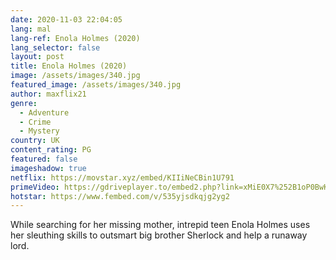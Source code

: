 ```yaml
---
date: 2020-11-03 22:04:05
lang: mal
lang-ref: Enola Holmes (2020)
lang_selector: false
layout: post
title: Enola Holmes (2020)
image: /assets/images/340.jpg
featured_image: /assets/images/340.jpg
author: maxflix21
genre:
  - Adventure
  - Crime
  - Mystery
country: UK
content_rating: PG
featured: false
imageshadow: true
netflix: https://movstar.xyz/embed/KIIiNeCBin1U791
primeVideo: https://gdriveplayer.to/embed2.php?link=xMiE0X7%252B1oP0BwKhvLXDEwFnELu%252BpIG2zehP6%252Bv7KM8aSIgW4YF3HXL0BUgzhsQ%252BfgwHJ%252FPa0vFVQ1xN7PPhOXeO4blZIv3jyWFjAph9jQbN1rOJUrI6Th5bTeI9FHqYJ3L0J9ee0H7ZEarQz6ACZw4EaKPy88ltwarTVEP2f5kGhlc7f3g2dcOmJr8XE9QPk%253D
hotstar: https://www.fembed.com/v/535yjsdkqjg2yg2
---
```

While searching for her missing mother, intrepid teen Enola Holmes uses her sleuthing skills to outsmart big brother Sherlock and help a runaway lord.